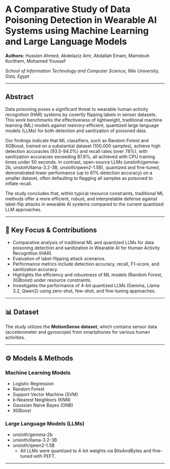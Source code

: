 # A Comparative Study of Data Poisoning Detection in Wearable AI Systems using Machine Learning and Large Language Models

**Authors:** Hussien Ahmed, Abdelaziz Amr, Abdallah Emam, Mamdouh Korithem, Mohamed Youssef

*School of Information Technology and Computer Science, Nile University, Giza, Egypt*

---

## Abstract

Data poisoning poses a significant threat to wearable human activity recognition (HAR) systems by covertly flipping labels in sensor datasets. This work benchmarks the effectiveness of lightweight, traditional machine learning (ML) models against memory-efficient, quantized large language models (LLMs) for both detection and sanitization of poisoned data. 

Our findings indicate that ML classifiers, such as Random Forest and XGBoost, trained on a substantial dataset (100,000 samples), achieve high detection accuracies (93.5-94.0%) and recall rates (over 78%), with sanitization accuracies exceeding 87.8%, all achieved with CPU training times under 50 seconds.  In contrast, open-source LLMs (unsloth/gemma-2b, unsloth/llama-3.2-3B, unsloth/qwen2-1.5B), quantized and fine-tuned, demonstrated lower performance (up to 61% detection accuracy) on a smaller dataset, often defaulting to flagging all samples as poisoned to inflate recall.

The study concludes that, within typical resource constraints, traditional ML methods offer a more efficient, robust, and interpretable defense against label-flip attacks in wearable AI systems compared to the current quantized LLM approaches.

---

## 🎯 Key Focus & Contributions

* Comparative analysis of traditional ML and quantized LLMs for data poisoning detection and sanitization in Wearable AI for Human Activity Recognition (HAR).
* Evaluation of label-flipping attack scenarios.
* Performance metrics include detection accuracy, recall, F1-score, and sanitization accuracy.
* Highlights the efficiency and robustness of ML models (Random Forest, XGBoost) under resource constraints.
* Investigates the performance of 4-bit quantized LLMs (Gemma, Llama 3.2, Qwen2) using zero-shot, few-shot, and fine-tuning approaches.

---

## 📊 Dataset

The study utilizes the **MotionSense dataset**, which contains sensor data (accelerometer and gyroscope) from smartphones for various human activities.

---

## ⚙️ Models & Methods

### Machine Learning Models
* Logistic Regression
* Random Forest
* Support Vector Machine (SVM)
* k-Nearest Neighbors (KNN)
* Gaussian Naive Bayes (GNB)
* XGBoost

### Large Language Models (LLMs)
* unsloth/gemma-2b
* unsloth/llama-3.2-3B
* unsloth/qwen2-1.5B
    * All LLMs were quantized to 4-bit weights via BitsAndBytes and fine-tuned with PEFT. 

---
